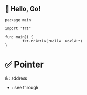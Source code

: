 ## :mega: Hello, Go!



```
package main

import "fmt"

func main() {
        fmt.Println("Hello, World!")
}
```


# :white_check_mark: Pointer
& : address
* : see through
